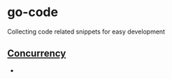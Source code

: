 # go-code
Collecting code related snippets for easy development

## [Concurrency](./concurrency/Readme.md)
- 


